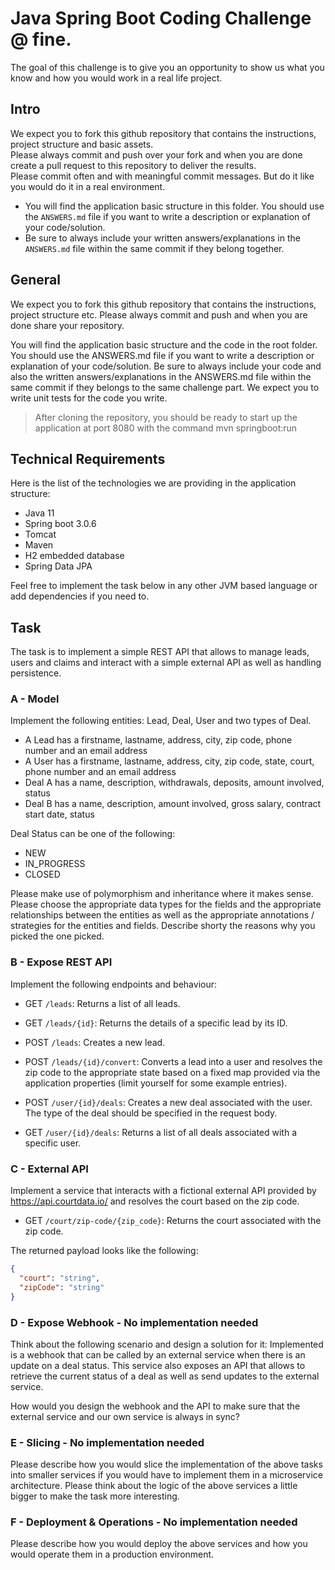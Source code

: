 # Java Spring Boot Coding Challenge @ fine.
The goal of this challenge is to give you an opportunity to show us what you know and how you would work in a real life project.

## Intro
We expect you to fork this github repository that contains the instructions, project structure and basic assets.<br>
Please always commit and push over your fork and when you are done create a pull request to this repository to deliver the results.<br>
Please commit often and with meaningful commit messages. But do it like you would do it in a real environment.<br>

- You will find the application basic structure in this folder. You should use the `ANSWERS.md` file if you want to write a description or explanation of your code/solution.
- Be sure to always include your written answers/explanations in the `ANSWERS.md` file within the same commit if they belong together.

## General
We expect you to fork this github repository that contains the instructions, project structure etc.
Please always commit and push and when you are done share your repository.

You will find the application basic structure and the code in the root folder. 
You should use the ANSWERS.md file if you want to write a description or explanation of your code/solution.
Be sure to always include your code and also the written answers/explanations in the ANSWERS.md file within the same commit if they belongs to the same challenge part.
We expect you to write unit tests for the code you write.

> After cloning the repository, you should be ready to start up the application at port 8080 with the command mvn springboot:run

## Technical Requirements
Here is the list of the technologies we are providing in the application structure:

- Java 11
- Spring boot 3.0.6
- Tomcat
- Maven
- H2 embedded database
- Spring Data JPA

Feel free to implement the task below in any other JVM based language or add dependencies if you need to.

## Task
The task is to implement a simple REST API that allows to manage leads, users and claims and interact with a simple external API as well as handling persistence.

### A - Model
Implement the following entities: Lead, Deal, User and two types of Deal.
- A Lead has a firstname, lastname, address, city, zip code, phone number and an email address
- A User has a firstname, lastname, address, city, zip code, state, court, phone number and an email address 
- Deal A has a name, description, withdrawals, deposits, amount involved, status 
- Deal B has a name, description, amount involved, gross salary, contract start date, status

Deal Status can be one of the following:
- NEW
- IN_PROGRESS
- CLOSED

Please make use of polymorphism and inheritance where it makes sense.
Please choose the appropriate data types for the fields and the appropriate relationships between the entities as well as the appropriate annotations / strategies for the entities and fields. Describe shorty the reasons why you picked the one picked.

### B - Expose REST API
Implement the following endpoints and behaviour:
- GET `/leads`: Returns a list of all leads.
- GET `/leads/{id}`: Returns the details of a specific lead by its ID.
- POST `/leads`: Creates a new lead.
- POST `/leads/{id}/convert`: Converts a lead into a user and resolves the zip code to the appropriate state based on a fixed map provided via the application properties (limit yourself for some example entries).


- POST `/user/{id}/deals`: Creates a new deal associated with the user. The type of the deal should be specified in the request body.
- GET `/user/{id}/deals`: Returns a list of all deals associated with a specific user.


### C - External API
Implement a service that interacts with a fictional external API provided by https://api.courtdata.io/ and resolves the court based on the zip code.
- GET `/court/zip-code/{zip_code}`: Returns the court associated with the zip code.

The returned payload looks like the following:
```json
{
  "court": "string",
  "zipCode": "string"
}
```

### D - Expose Webhook - No implementation needed
Think about the following scenario and design a solution for it:
Implemented is a webhook that can be called by an external service when there is an update on a deal status.
This service also exposes an API that allows to retrieve the current status of a deal as well as send updates to the external service.

How would you design the webhook and the API to make sure that the external service and our own service is always in sync?

### E - Slicing - No implementation needed
Please describe how you would slice the implementation of the above tasks into smaller services if you would have to implement them in a microservice architecture.
Please think about the logic of the above services a little bigger to make the task more interesting.

### F - Deployment & Operations - No implementation needed
Please describe how you would deploy the above services and how you would operate them in a production environment.
